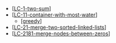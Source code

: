 - [[LC-1-two-sum]]
- [[LC-11-container-with-most-water]]
  - [[greedy]]
- [[LC-21-merge-two-sorted-linked-lists]]
- [[LC-2181-merge-nodes-between-zeros]]

[//begin]: # "Autogenerated link references for markdown compatibility"
[LC-1-two-sum]: <../data structures/arrays_strings_hashes/competitive/LC-1-two-sum> "1. Two Sum"
[LC-11-container-with-most-water]: <../data structures/arrays_strings_hashes/competitive/LC-11-container-with-most-water> "11. Container With Most Water"
[greedy]: greedy "greedy"
[LC-21-merge-two-sorted-linked-lists]: <../data structures/linked_lists/competitive/LC-21-merge-two-sorted-linked-lists> "21. Merge Two Sorted Linked Lists"
[LC-2181-merge-nodes-between-zeros]: <../data structures/linked_lists/competitive/LC-2181-merge-nodes-between-zeros> "LC-2181-merge-nodes-between-zeros"
[//end]: # "Autogenerated link references"